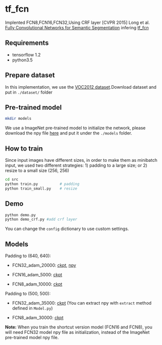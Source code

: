 # tf_fcn

Implented FCN8,FCN16,FCN32,Using CRF layer
[CVPR 2015] Long et al. [Fully Convolutional Networks for Semantic Segmentation](https://people.eecs.berkeley.edu/~jonlong/long_shelhamer_fcn.pdf)
infering [tf_fcn](https://github.com/Yuliang-Zou/tf_fcn)


## Requirements
* tensorflow 1.2
* python3.5

## Prepare dataset

In this implementation, we use the [VOC2012 dataset](https://pjreddie.com/projects/pascal-voc-dataset-mirror/).Download dataset and put in `./dataset/` folder


## Pre-trained model

```bash
mkdir models
```
We use a ImageNet pre-trained model to initialize the network, please download the npy file [here](https://drive.google.com/file/d/0B2SnTpv8L4iLRTFZb0FWenRJTlU/view?usp=sharing) and put it under the `./models` folder.


## How to train

Since input images have different sizes, in order to make them as minibatch input, we used two different strategies: 1) padding to a large size; or 2) resize to a small size (256, 256)

```bash
cd src
python train.py          # padding
python train_small.py    # resize
```


## Demo

```bash
python demo.py
python demo_crf.py #add crf layer
```

You can change the `config` dictionary to use custom settings.


## Models

Padding to (640, 640):

- FCN32_adam_20000: [ckpt](https://drive.google.com/file/d/0B3vJudZqxciYbTRuY21WZXREV0E/view?usp=sharing), [npy](https://drive.google.com/file/d/0B2SnTpv8L4iLNEVFd2RHcUZOX00/view?usp=sharing)

- FCN16_adam_5000:  [ckpt](https://drive.google.com/file/d/0B2SnTpv8L4iLT2VuREZwUHg4cjg/view?usp=sharing)

- FCN8_adam_10000:  [ckpt](https://drive.google.com/file/d/0B2SnTpv8L4iLRExqQTVONWxTX0U/view?usp=sharing)

Padding to (500, 500):

- FCN32_adam_35000: [ckpt](https://drive.google.com/file/d/0B3vJudZqxciYVWZfbXdybzFhWDA/view?usp=sharing) (You can extract npy with `extract` method defined in `Model.py`)

- FCN8_adam_30000: [ckpt](https://drive.google.com/file/d/0B3vJudZqxciYVWZfbXdybzFhWDA/view?usp=sharing)


**Note:** When you train the shortcut version model (FCN16 and FCN8), you will need FCN32 model npy file as initialization, instead of the ImageNet pre-trained model npy file.
